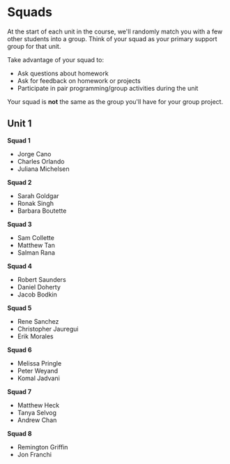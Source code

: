 # Squads

At the start of each unit in the course, we'll randomly match you with a few other students into a group. Think of your squad as your primary support group for that unit. 

Take advantage of your squad to: 

* Ask questions about homework
* Ask for feedback on homework or projects 
* Participate in pair programming/group activities during the unit 

Your squad is **not** the same as the group you'll have for your group project.

## Unit 1

**Squad 1**

* Jorge Cano
* Charles Orlando
* Juliana Michelsen

**Squad 2**

* Sarah Goldgar
* Ronak Singh
* Barbara Boutette

**Squad 3**

* Sam Collette
* Matthew Tan
* Salman Rana

**Squad 4**

* Robert Saunders
* Daniel Doherty
* Jacob Bodkin

**Squad 5**

* Rene Sanchez
* Christopher Jauregui
* Erik Morales

**Squad 6**

* Melissa Pringle
* Peter Weyand
* Komal Jadvani

**Squad 7**

* Matthew Heck
* Tanya Selvog
* Andrew Chan

**Squad 8**

* Remington Griffin
* Jon Franchi
